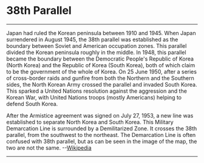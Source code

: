 # 38th Parallel

***
Japan had ruled the Korean peninsula between 1910 and 1945.
When Japan surrendered in August 1945, the 38th parallel was established as the boundary between Soviet and American occupation zones.
This parallel divided the Korean peninsula roughly in the middle.
In 1948, this parallel became the boundary between the Democratic People's Republic of Korea (North Korea) and the Republic of Korea (South Korea), both of which claim to be the government of the whole of Korea.
On 25 June 1950, after a series of cross-border raids and gunfire from both the Northern and the Southern sides, the North Korean Army crossed the parallel and invaded South Korea.
This sparked a United Nations resolution against the aggression and the Korean War, with United Nations troops (mostly Americans) helping to defend South Korea.


After the Armistice agreement was signed on July 27, 1953, a new line was established to separate North Korea and South Korea.
This Military Demarcation Line is surrounded by a Demilitarized Zone.
It crosses the 38th parallel, from the southwest to the northeast.
The Demarcation Line is often confused with 38th parallel, but as can be seen in the image of the map, the two are not the same.
--[Wikipedia](https://en.wikipedia.org/wiki/38th_parallel_north#Korea)
***

